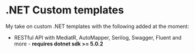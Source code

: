 # .NET Custom templates

My take on custom .NET templates with the following added at the moment:

* RESTful API with MediatR, AutoMapper, Serilog, Swagger, Fluent and more - **requires dotnet sdk >= 5.0.2**